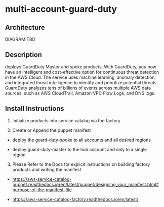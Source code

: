# multi-account-guard-duty

## Architecture
DIAGRAM TBD

## Description

deploys GuardDuty Master and spoke products, With GuardDuty, you now have an intelligent and cost-effective option for continuous threat detection in the AWS Cloud. The service uses machine learning, anomaly detection, and integrated threat intelligence to identify and prioritize potential threats. GuardDuty analyzes tens of billions of events across multiple AWS data sources, such as AWS CloudTrail, Amazon VPC Flow Logs, and DNS logs.

## Install Instructions
1. Initialize products into service catalog via the factory

2. Create or Append the puppet manifest

 - deploy the guard-duty-spoke to all accounts and all desired regions

 - deploy guard-duty-master to the hub account and only to a single region

3. Please Refer to the Docs for explicit instructions on building factory products and writing the manifest

  - https://aws-service-catalog-puppet.readthedocs.io/en/latest/puppet/designing_your_manifest.html#purpose-of-the-manifest-file

  - https://aws-service-catalog-factory.readthedocs.io/en/latest/
